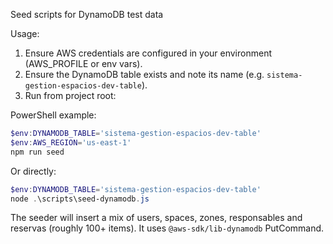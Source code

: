 Seed scripts for DynamoDB test data

Usage:

1. Ensure AWS credentials are configured in your environment (AWS_PROFILE or env vars).
2. Ensure the DynamoDB table exists and note its name (e.g. `sistema-gestion-espacios-dev-table`).
3. Run from project root:

PowerShell example:

```powershell
$env:DYNAMODB_TABLE='sistema-gestion-espacios-dev-table'
$env:AWS_REGION='us-east-1'
npm run seed
```

Or directly:

```powershell
$env:DYNAMODB_TABLE='sistema-gestion-espacios-dev-table'
node .\scripts\seed-dynamodb.js
```

The seeder will insert a mix of users, spaces, zones, responsables and reservas (roughly 100+ items). It uses `@aws-sdk/lib-dynamodb` PutCommand.
